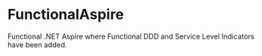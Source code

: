 # FunctionalAspire
Functional .NET Aspire where Functional DDD and Service Level Indicators have been added.
